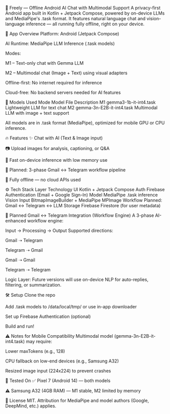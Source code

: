 🤖 Freely — Offline Android AI Chat with Multimodal Support
A privacy-first Android app built in Kotlin + Jetpack Compose, powered by on-device LLMs and MediaPipe's .task format. It features natural language chat and vision-language inference — all running fully offline, right on your device.

📱 App Overview
Platform: Android (Jetpack Compose)

AI Runtime: MediaPipe LLM Inference (.task models)

Modes:

M1 – Text-only chat with Gemma LLM

M2 – Multimodal chat (Image + Text) using visual adapters

Offline-first: No internet required for inference

Cloud-free: No backend servers needed for AI features

🧠 Models Used
Mode	Model File	Description
M1	gemma3-1b-it-int4.task	Lightweight LLM for text chat
M2	gemma-3n-E2B-it-int4.task	Multimodal LLM with image + text support

All models are in .task format (MediaPipe), optimized for mobile GPU or CPU inference.

🔥 Features
✨ Chat with AI (Text & Image input)

📷 Upload images for analysis, captioning, or Q&A

🚀 Fast on-device inference with low memory use

📩 Planned: 3-phase Gmail ↔ Telegram workflow pipeline

🔐 Fully offline — no cloud APIs used

⚙️ Tech Stack
Layer	Technology
UI	Kotlin + Jetpack Compose
Auth	Firebase Authentication (Email + Google Sign-In)
Model	MediaPipe .task inference
Vision Input	BitmapImageBuilder + MediaPipe MPImage
Workflow	Planned: Gmail ↔ Telegram ↔ LLM
Storage	Firebase Firestore (for user metadata)

🚧 Planned Gmail ↔ Telegram Integration (Workflow Engine)
A 3-phase AI-enhanced workflow engine:

Input → Processing → Output
Supported directions:

Gmail ➝ Telegram

Telegram ➝ Gmail

Gmail ➝ Gmail

Telegram ➝ Telegram

Logic Layer: Future versions will use on-device NLP for auto-replies, filtering, or summarization.

🛠️ Setup
Clone the repo

Add .task models to /data/local/tmp/ or use in-app downloader

Set up Firebase Authentication (optional)

Build and run!

⚠️ Notes for Mobile Compatibility
Multimodal model (gemma-3n-E2B-it-int4.task) may require:

Lower maxTokens (e.g., 128)

CPU fallback on low-end devices (e.g., Samsung A32)

Resized image input (224x224) to prevent crashes

🧪 Tested On
✅ Pixel 7 (Android 14) — both models

⚠️ Samsung A32 (4GB RAM) — M1 stable, M2 limited by memory

📄 License
MIT. Attribution for MediaPipe and model authors (Google, DeepMind, etc.) applies.
